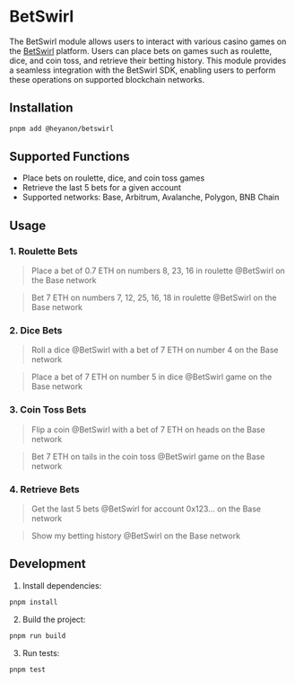 # BetSwirl

The BetSwirl module allows users to interact with various casino games on the [BetSwirl](https://www.betswirl.com) platform. Users can place bets on games such as roulette, dice, and coin toss, and retrieve their betting history. This module provides a seamless integration with the BetSwirl SDK, enabling users to perform these operations on supported blockchain networks.

## Installation

```bash
pnpm add @heyanon/betswirl
```

## Supported Functions

- Place bets on roulette, dice, and coin toss games
- Retrieve the last 5 bets for a given account
- Supported networks: Base, Arbitrum, Avalanche, Polygon, BNB Chain

## Usage

### 1. **Roulette Bets**

> Place a bet of 0.7 ETH on numbers 8, 23, 16 in roulette @BetSwirl on the Base network

> Bet 7 ETH on numbers 7, 12, 25, 16, 18 in roulette @BetSwirl on the Base network

### 2. **Dice Bets**

> Roll a dice @BetSwirl with a bet of 7 ETH on number 4 on the Base network

> Place a bet of 7 ETH on number 5 in dice @BetSwirl game on the Base network

### 3. **Coin Toss Bets**

> Flip a coin @BetSwirl with a bet of 7 ETH on heads on the Base network

> Bet 7 ETH on tails in the coin toss @BetSwirl game on the Base network

### 4. **Retrieve Bets**

> Get the last 5 bets @BetSwirl for account 0x123... on the Base network

> Show my betting history @BetSwirl on the Base network

## Development

1. Install dependencies:
```bash
pnpm install
```

2. Build the project:
```bash
pnpm run build
```

3. Run tests:
```bash
pnpm test
```
